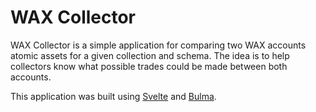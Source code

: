 # WAX Collector

WAX Collector is a simple application for comparing two WAX accounts atomic assets for a given collection and schema.
The idea is to help collectors know what possible trades could be made between both accounts.

This application was built using [Svelte](https://svelte.dev/) and [Bulma](https://bulma.io/).